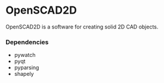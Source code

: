 OpenSCAD2D
==========

OpenSCAD2D is a software for creating solid 2D CAD objects.

### Dependencies

* pywatch
* pyqt
* pyparsing
* shapely
